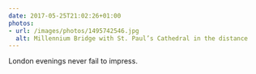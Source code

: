 ```yaml
---
date: 2017-05-25T21:02:26+01:00
photos:
- url: /images/photos/1495742546.jpg
  alt: Millennium Bridge with St. Paul’s Cathedral in the distance
---
```

London evenings never fail to impress.
